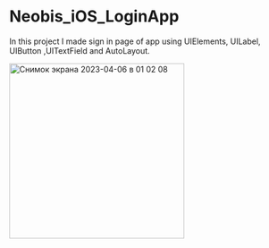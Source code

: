 # Neobis_iOS_LoginApp

In this project I made sign in page of app using UIElements, UILabel, UIButton ,UITextField and AutoLayout.

<img width="313" alt="Снимок экрана 2023-04-06 в 01 02 08" src="https://user-images.githubusercontent.com/115568888/230179403-25423d92-336c-4eb8-bbb3-d7f264a551e1.png">
